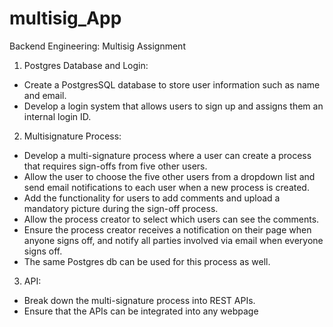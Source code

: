 # multisig_App
Backend Engineering: Multisig Assignment
 1.  Postgres Database and Login:
 
 - Create a PostgresSQL database to store user information such as name
 and email.
 - Develop a login system that allows users to sign up and assigns them an
 internal login ID.

 2. Multisignature Process:
 - Develop a multi-signature process where a user can create a process that
 requires sign-offs from five other users.
 - Allow the user to choose the five other users from a dropdown list and
 send email notifications to each user when a new process is created.
 - Add the functionality for users to add comments and upload a mandatory
 picture during the sign-off process.
 - Allow the process creator to select which users can see the comments.
 - Ensure the process creator receives a notification on their page when
 anyone signs off, and notify all parties involved via email when everyone
 signs off.
 - The same Postgres db can be used for this process as well.
 
 3.  API:
 - Break down the multi-signature process into REST APIs.
 - Ensure that the APIs can be integrated into any webpage